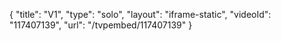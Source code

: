 {
    "title": "V1",
    "type": "solo",
    "layout": "iframe-static",
    "videoId": "117407139",
    "url": "\/tvpembed\/117407139"
}